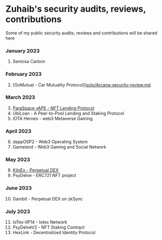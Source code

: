 # Zuhaib's security audits, reviews, contributions

Some of my public security audits, reviews and contributions will be shared here

### January 2023

1. Sentosa Carbon

### February 2023

2. [GoMutual - Car Mutuality Protocol]([solo/Arcana-security-review.md](https://github.com/Secure3Audit/Secure3Academy/blob/main/audit_reports/GoMutual/GoMutual_final_Secure3_Audit_Report.pdf
)

### March 2023

3. [ParaSpace yAPE - NFT Lending Protocol](https://github.com/Secure3Audit/Secure3Academy/blob/main/audit_reports/ParaSpaceYAPE/ParaSpaceYAPE_final_Secure3_Audit_Report.pdf)
4. UbiLoan - A Peer-to-Pool Lending and Staking Protocol
5. IOTA Heroes - web3 Metaverse Gaming

### April 2023

6. dappOSP2 - Web3 Operating System
7. Gameland - Web3 Gaming and Social Network

### May 2023

8. [KiloEx - Perpetual DEX](https://github.com/Secure3Audit/Secure3Academy/blob/main/audit_reports/KiloEx/KiloEx_final_Secure3_Audit_Report.pdf)
9. PsyDelve - ERC721 NFT project

### June 2023

10. Gambit - Perpetual DEX on zkSync

### July 2023

11. IoTex-IIP14 - Iotex Network
12. PsyDelveV2 - NFT Staking Contract
13. HexLink - Decentralized Identity Protocol

